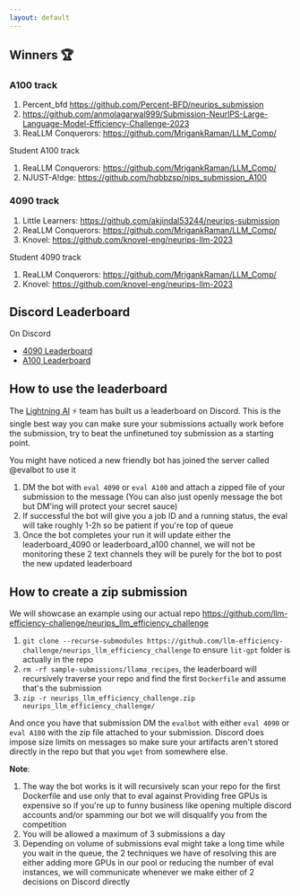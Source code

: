 ```yaml
---
layout: default
---
```


## Winners 🏆

### A100 track
1. Percent_bfd https://github.com/Percent-BFD/neurips_submission
2. https://github.com/anmolagarwal999/Submission-NeurIPS-Large-Language-Model-Efficiency-Challenge-2023 
3. ReaLLM Conquerors: https://github.com/MrigankRaman/LLM_Comp/

Student A100 track
1. ReaLLM Conquerors: https://github.com/MrigankRaman/LLM_Comp/
2. NJUST-A!dge: https://github.com/hqbbzsp/nips_submission_A100

### 4090 track
1. Little Learners: https://github.com/akjindal53244/neurips-submission
2. ReaLLM Conquerors: https://github.com/MrigankRaman/LLM_Comp/
3. Knovel: https://github.com/knovel-eng/neurips-llm-2023

Student 4090 track
1. ReaLLM Conquerors: https://github.com/MrigankRaman/LLM_Comp/
2. Knovel: https://github.com/knovel-eng/neurips-llm-2023



## Discord Leaderboard
On Discord 
* [4090 Leaderboard](https://discord.com/channels/1124130156336922665/1151568318013132831)
* [A100 Leaderboard](https://discord.com/channels/1124130156336922665/1151568359251509319)

## How to use the leaderboard
The [Lightning AI](https://lightning.ai/) ⚡ team has built us a leaderboard on Discord. This is the single best way you can make sure your submissions actually work before the submission, try to beat the unfinetuned toy submission as a starting point.

You might have noticed a new friendly bot has joined the server called @evalbot  to use it
1. DM the bot with `eval 4090` or `eval A100` and attach a zipped file of your submission to the message (You can also just openly message the bot but DM'ing will protect your secret sauce)
2. If successful the bot will give you a job ID and a running status, the eval will take roughly 1-2h so be patient if you're top of queue
3. Once the bot completes your run it will update either the ⁠leaderboard_4090  or ⁠leaderboard_a100 channel, we will not be monitoring these 2 text channels they will be purely for the bot to post the new updated leaderboard

## How to create a zip submission

We will showcase an example using our actual repo https://github.com/llm-efficiency-challenge/neurips_llm_efficiency_challenge
1. `git clone --recurse-submodules https://github.com/llm-efficiency-challenge/neurips_llm_efficiency_challenge` to ensure `lit-gpt` folder is actually in the repo
2. `rm -rf sample-submissions/llama_recipes`, the leaderboard will recursively traverse your repo and find the first `Dockerfile` and assume that's the submission
3. `zip -r neurips_llm_efficiency_challenge.zip neurips_llm_efficiency_challenge/`

And once you have that submission DM the `evalbot` with either `eval 4090` or `eval A100` with the zip file attached to your submission. Discord does impose size limits on messages so make sure your artifacts aren't stored directly in the repo but that you `wget` from somewhere else.


**Note**: 
1. The way the bot works is it will recursively scan your repo for the first Dockerfile and use only that to eval against
Providing free GPUs is expensive so if you're up to funny business like opening multiple discord accounts and/or spamming our bot we will disqualify you from the competition
2. You will be allowed a maximum of 3 submissions a day
3. Depending on volume of submissions eval might take a long time while you wait in the queue, the 2 techniques we have of resolving this are either adding more GPUs in our pool or reducing the number of eval instances, we will communicate whenever we make either of 2 decisions on Discord directly

